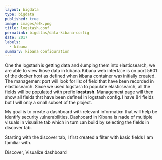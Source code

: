 ```yaml
---
layout: bigdata
type: bigdata
published: true
image: images/elk.png
title: logstash.conf
permalink: bigdatas/data-kibana-config
date: 2017
labels:
  - kibana
summary: kibana configuration
---
```


One the logstash is getting data and dumping them into elasticsearch, we are able to view those data in kibana. Kibana web interface is on port 5601 of the docker host as defined when kibana container was initially created. The management port will look for list of field that have been recorded in elasticsearch. Since we used logstash to populate elasticsearch, all the fields will be populated with prefix **logstash**. Management page will then show all fields that have been defined in logstash config. I have 84 fields but I will only a small subset of the project.

My goal is to create a dashboard with relevant information that will help be identify security vulnerabilities. Dashboard in Kibana is made of multiple visuals in visualize tab  which in turn can build by selecting the fields in discover tab.

Starting with the discover tab, I first created a filter with basic fields I am familiar with. 

Discover, 
Visualize
dashboard



